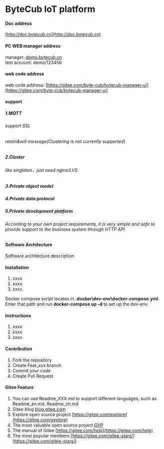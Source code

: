 # ByteCub IoT platform
#### Doc address
 [http://doc.bytecub.cn](http://doc.bytecub.cn)
#### PC WEB manager address
manager: [demo.bytecub.cn](http://demo.bytecub.cn)  
test account: demo/123456

#### web code address
web code address: [https://gitee.com/byte-cub/bytecub-manager-ui](https://gitee.com/byte-cub/bytecub-manager-ui)
#### support  
##### 1.MQTT 
######  support SSL
######  retain&will message(Clustering is not currently supported) 
##### 2.Cluster 
###### like singleton，just need nginx/LVS
##### 3.Private object model  
##### 4.Private data protocol  
##### 5.Private development platform  
###### According to your own project requirements, it is very simple and safe to provide support to the business system through HTTP API

#### Software Architecture
Software architecture description

#### Installation

1.  xxxx
2.  xxxx
3.  xxxx

Docker compose script locates in **.docker\dev-env\docker-compose.yml**. Enter that path and run **docker-compose up 
-d** to set up the dev-env.
#### Instructions

1.  xxxx
2.  xxxx
3.  xxxx

#### Contribution

1.  Fork the repository
2.  Create Feat_xxx branch
3.  Commit your code
4.  Create Pull Request


#### Gitee Feature

1.  You can use Readme\_XXX.md to support different languages, such as Readme\_en.md, Readme\_zh.md
2.  Gitee blog [blog.gitee.com](https://blog.gitee.com)
3.  Explore open source project [https://gitee.com/explore](https://gitee.com/explore)
4.  The most valuable open source project [GVP](https://gitee.com/gvp)
5.  The manual of Gitee [https://gitee.com/help](https://gitee.com/help)
6.  The most popular members  [https://gitee.com/gitee-stars/](https://gitee.com/gitee-stars/)
